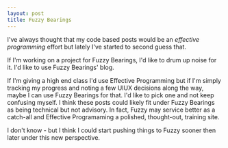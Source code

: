 ```yaml
---
layout: post
title: Fuzzy Bearings
---
```


I've always thought that my code based posts would be an _effective programming_ effort but lately I've started to second guess that.

If I'm working on a project for Fuzzy Bearings, I'd like to drum up noise for it. I'd like to use Fuzzy Bearings' blog.

If I'm giving a high end class I'd use Effective Programming but if I'm simply tracking my progress and noting a few UIUX decisions along the way, maybe I can use Fuzzy Bearings for that. I'd like to pick one and not keep confusing myself. I think these posts could likely fit under Fuzzy Bearings as being technical but not advisory. In fact, Fuzzy may service better as a catch-all and Effective Programaming a polished, thought-out, training site.

I don't know - but I think I could start pushing things to Fuzzy sooner then later under this new perspective.
